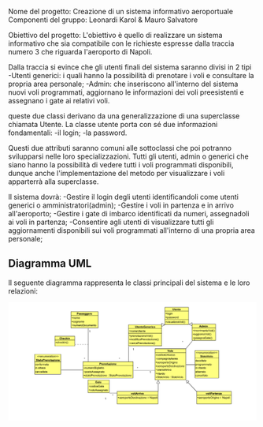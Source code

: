 Nome del progetto: Creazione di un sistema informativo aeroportuale
Componenti del gruppo: Leonardi Karol & Mauro Salvatore

Obiettivo del progetto:
L'obiettivo è quello di realizzare un sistema informativo che sia compatibile con le richieste espresse dalla traccia numero 3 che
riguarda l'aeroporto di Napoli.

Dalla traccia si evince che gli utenti finali del sistema saranno divisi in 2 tipi
 -Utenti generici: i quali hanno la possibilità di prenotare
i voli e consultare la propria area personale;
 -Admin: che inseriscono all'interno del sistema nuovi voli programmati, aggiornano le informazioni dei voli preesistenti e assegnano
i gate ai relativi voli.

 queste due classi derivano da una generalizzazione di una superclasse chiamata Utente. La classe utente porta con sé due informazioni fondamentali:
 -il login;
 -la password.

 Questi due attributi saranno comuni alle sottoclassi che poi potranno svilupparsi nelle loro specializzazioni. Tutti gli utenti, admin o generici che siano
 hanno la possibilità di vedere tutti i voli programmati disponibili, dunque anche l'implementazione del metodo per visualizzare i voli
 apparterrà alla superclasse.

 Il sistema dovrà:
  -Gestire il login degli utenti identificandoli come utenti generici o amministratori(admin);
  -Gestire i voli in partenza e in arrivo all'aeroporto;
  -Gestire i gate di imbarco identificati da numeri, assegnadoli ai voli in partenza;
  -Consentire agli utenti di visualizzare tutti gli aggiornamenti disponibili sui voli programmati all'interno di una propria area personale;
## Diagramma UML

Il seguente diagramma rappresenta le classi principali del sistema e le loro relazioni:

![Diagramma UML](../../images/uml.png)